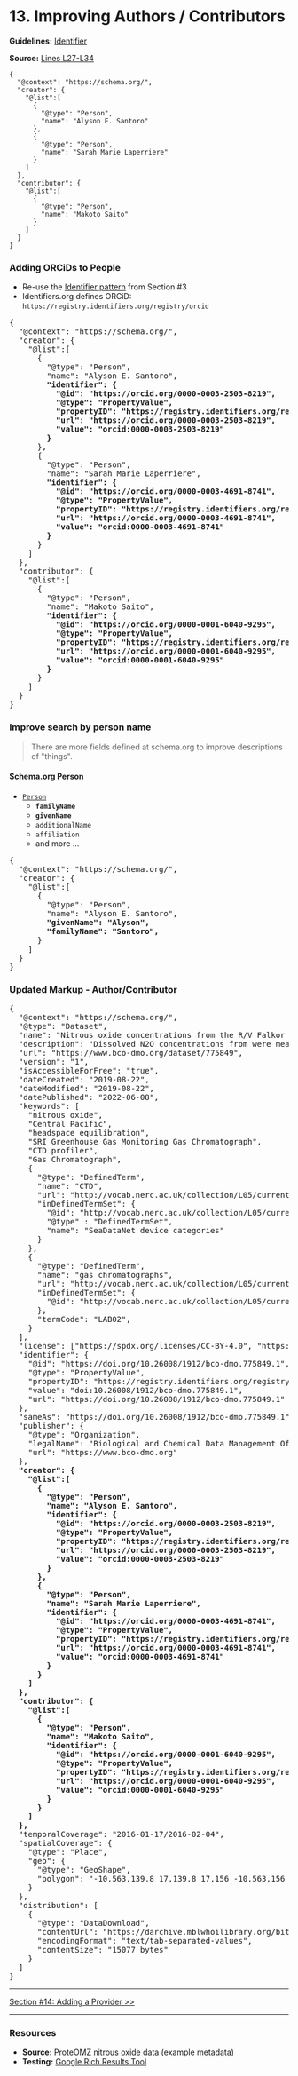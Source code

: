 # 13. Improving Authors / Contributors 

**Guidelines:** 
[Identifier](/guides/Dataset.md#roles-of-people)

**Source:**
[Lines L27-L34](/tutorials/esip-summer-mtg-2022/examples/dataset-01.txt#L27-L34)

```
{
  "@context": "https://schema.org/",
  "creator": {
    "@list":[
      {
        "@type": "Person",
        "name": "Alyson E. Santoro"
      },
      {
        "@type": "Person",
        "name": "Sarah Marie Laperriere"
      }
    ]
  },
  "contributor": {
    "@list":[
      {
        "@type": "Person",
        "name": "Makoto Saito"
      }
    ]
  }
}
```

### Adding ORCiDs to People

- Re-use the [Identifier pattern](03_identifiers.md) from Section #3
- Identifiers.org defines ORCiD: `https://registry.identifiers.org/registry/orcid`

<pre>
{
  "@context": "https://schema.org/",
  "creator": {
    "@list":[
      {
        "@type": "Person",
        "name": "Alyson E. Santoro",
        <strong>"identifier": {
          "@id": "https://orcid.org/0000-0003-2503-8219",
          "@type": "PropertyValue",
          "propertyID": "https://registry.identifiers.org/registry/orcid",
          "url": "https://orcid.org/0000-0003-2503-8219",
          "value": "orcid:0000-0003-2503-8219"
        }</strong>
      },
      {
        "@type": "Person",
        "name": "Sarah Marie Laperriere",
        <strong>"identifier": {
          "@id": "https://orcid.org/0000-0003-4691-8741",
          "@type": "PropertyValue",
          "propertyID": "https://registry.identifiers.org/registry/orcid",
          "url": "https://orcid.org/0000-0003-4691-8741",
          "value": "orcid:0000-0003-4691-8741"
        }</strong>
      }
    ]
  },
  "contributor": {
    "@list":[
      {
        "@type": "Person",
        "name": "Makoto Saito",
        <strong>"identifier": {
          "@id": "https://orcid.org/0000-0001-6040-9295",
          "@type": "PropertyValue",
          "propertyID": "https://registry.identifiers.org/registry/orcid",
          "url": "https://orcid.org/0000-0001-6040-9295",
          "value": "orcid:0000-0001-6040-9295"
        }</strong>
      }
    ]
  }
}
</pre>

### Improve search by person name 

> There are more fields defined at schema.org to improve descriptions of "things".

#### Schema.org Person

- [`Person`](https://schema.org/Person)
    - <strong>`familyName`
    - `givenName`</strong>
    - `additionalName`
    - `affiliation`
    -  and more ...

<pre>
{
  "@context": "https://schema.org/",
  "creator": {
    "@list":[
      {
        "@type": "Person",
        "name": "Alyson E. Santoro",
        <strong>"givenName": "Alyson",
        "familyName": "Santoro",</strong>
      }
    ]
  }
}
</pre>

### Updated Markup - Author/Contributor

<pre>
{
  "@context": "https://schema.org/",
  "@type": "Dataset",
  "name": "Nitrous oxide concentrations from the R/V Falkor expedition FK160115 in the Central Pacific from January to February 2016",
  "description": "Dissolved N2O concentrations from were measured in discrete samples on a research expedition to the Equatorial Pacific. Water samples were collected using a 24 bottle Niskin rosette equipped with a CTD. N₂O concentrations were measured using a headspace equilibration method and analyzed on a SRI Greenhouse Gas Monitoring Gas Chromatograph.",
  "url": "https://www.bco-dmo.org/dataset/775849",
  "version": "1",
  "isAccessibleForFree": "true",
  "dateCreated": "2019-08-22",
  "dateModified": "2019-08-22",
  "datePublished": "2022-06-08",
  "keywords": [
    "nitrous oxide", 
    "Central Pacific", 
    "headspace equilibration", 
    "SRI Greenhouse Gas Monitoring Gas Chromatograph",
    "CTD profiler",
    "Gas Chromatograph",
    {
      "@type": "DefinedTerm",
      "name": "CTD",
      "url": "http://vocab.nerc.ac.uk/collection/L05/current/130/",
      "inDefinedTermSet": {
        "@id": "http://vocab.nerc.ac.uk/collection/L05/current/",
        "@type" : "DefinedTermSet",
        "name": "SeaDataNet device categories"
      }
    },
    {
      "@type": "DefinedTerm",
      "name": "gas chromatographs",
      "url": "http://vocab.nerc.ac.uk/collection/L05/current/LAB02/",
      "inDefinedTermSet": {
        "@id": "http://vocab.nerc.ac.uk/collection/L05/current/"
      },
      "termCode": "LAB02",
    }
  ],
  "license": ["https://spdx.org/licenses/CC-BY-4.0", "https://creativecommons.org/licenses/by/4.0/"],
  "identifier": {
    "@id": "https://doi.org/10.26008/1912/bco-dmo.775849.1",
    "@type": "PropertyValue",
    "propertyID": "https://registry.identifiers.org/registry/doi",
    "value": "doi:10.26008/1912/bco-dmo.775849.1",
    "url": "https://doi.org/10.26008/1912/bco-dmo.775849.1"
  },
  "sameAs": "https://doi.org/10.26008/1912/bco-dmo.775849.1",
  "publisher": {
    "@type": "Organization",
    "legalName": "Biological and Chemical Data Management Office",
    "url": "https://www.bco-dmo.org"
  },
  <strong>"creator": {
    "@list":[
      {
        "@type": "Person",
        "name": "Alyson E. Santoro",
        "identifier": {
          "@id": "https://orcid.org/0000-0003-2503-8219",
          "@type": "PropertyValue",
          "propertyID": "https://registry.identifiers.org/registry/orcid",
          "url": "https://orcid.org/0000-0003-2503-8219",
          "value": "orcid:0000-0003-2503-8219"
        }
      },
      {
        "@type": "Person",
        "name": "Sarah Marie Laperriere",
        "identifier": {
          "@id": "https://orcid.org/0000-0003-4691-8741",
          "@type": "PropertyValue",
          "propertyID": "https://registry.identifiers.org/registry/orcid",
          "url": "https://orcid.org/0000-0003-4691-8741",
          "value": "orcid:0000-0003-4691-8741"
        }
      }
    ]
  },
  "contributor": {
    "@list":[
      {
        "@type": "Person",
        "name": "Makoto Saito",
        "identifier": {
          "@id": "https://orcid.org/0000-0001-6040-9295",
          "@type": "PropertyValue",
          "propertyID": "https://registry.identifiers.org/registry/orcid",
          "url": "https://orcid.org/0000-0001-6040-9295",
          "value": "orcid:0000-0001-6040-9295"
        }
      }
    ]
  },</strong>
  "temporalCoverage": "2016-01-17/2016-02-04",
  "spatialCoverage": {
    "@type": "Place",
    "geo": {
      "@type": "GeoShape",
      "polygon": "-10.563,139.8 17,139.8 17,156 -10.563,156 -10.563,139.8"
    }
  },
  "distribution": [
    {
      "@type": "DataDownload",
      "contentUrl": "https://darchive.mblwhoilibrary.org/bitstream/1912/28977/1/dataset-775849_proteomz-nitrous-oxide-data__v1.tsv",
      "encodingFormat": "text/tab-separated-values",
      "contentSize": "15077 bytes"
    }
  ]
}
</pre>

<hr/>

[Section #14: Adding a Provider >>](14_provider.md)

<hr/>

### Resources
- **Source:** [ProteOMZ nitrous oxide data](/tutorials/esip-summer-mtg-2022/examples/dataset-01.txt) (example metadata)
- **Testing:** [Google Rich Results Tool](https://search.google.com/test/rich-results)
